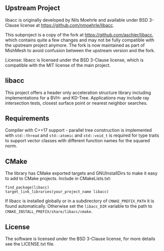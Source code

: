 Upstream Project
-------------------------------------------------------------------------------
libacc is originally developed by Nils Moehrle and available under BSD 3-Clause
license at <https://github.com/nmoehrle/libacc>.

This subproject is a copy of the fork at <https://github.com/aschier/libacc>,
which contains quite a few changes and may not be fully compatible with the
upstream project anymore. The fork is now maintained as part of MishMesh to
avoid confusion between the upstream version and the fork.

License: libacc is licensed under the BSD 3-Clause license, which is compatible
with the MIT license of the main project.

libacc
-------------------------------------------------------------------------------
This project offers a header only acceleration structure library including
implementations for a BVH- and KD-Tree. Applications may include ray
intersection tests, closest surface point or nearest neighbor searches.

Requirements
-------------------------------------------------------------------------------
Compiler with C++17 support - parallel tree construction is implemented with
`std::thread` and `std::atomic` and `std::void_t` is required for type traits
to support vector classes with different function names for the squared norm.

CMake
-------------------------------------------------------------------------------
The library has CMake exported targets and GNUInstallDirs to make it easy to
add to CMake projects. Include in CMakeLists.txt:

    find_package(libacc)
    target_link_libraries(your_project_name libacc)

If libacc is installed globally or in a subdirectory of `CMAKE_PREFIX_PATH`
it is found automatically. Otherwise set the `libacc_DIR` variable to the
path to `CMAKE_INSTALL_PREFIX/share/libacc/cmake`.

License
-------------------------------------------------------------------------------
The software is licensed under the BSD 3-Clause license,
for more details see the LICENSE.txt file.
